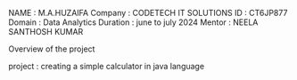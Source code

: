 NAME : M.A.HUZAIFA
Company : CODETECH IT SOLUTIONS
ID : CT6JP877
Domain : Data Analytics
Duration : june to july 2024
Mentor : NEELA SANTHOSH KUMAR

Overview of the project

project : creating a simple calculator in java language
 

